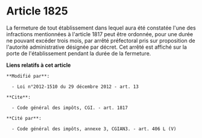 # Article 1825

La fermeture de tout établissement dans lequel aura été constatée l'une des infractions mentionnées à l'article 1817 peut
être ordonnée, pour une durée ne pouvant excéder trois mois, par arrêté préfectoral pris sur proposition de l'autorité
administrative désignée par décret. Cet arrêté est affiché sur la porte de l'établissement pendant la durée de la fermeture.

**Liens relatifs à cet article**

	**Modifié par**:

	  - Loi n°2012-1510 du 29 décembre 2012 - art. 13

	**Cite**:

	  - Code général des impôts, CGI. - art. 1817

	**Cité par**:

	  - Code général des impôts, annexe 3, CGIAN3. - art. 406 L (V)

